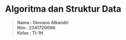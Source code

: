 # Algoritma dan Struktur Data

> **Nama : Giovano Alkandri**  
> **Nim : 2341720096**  
> **Kelas : TI-1H**

